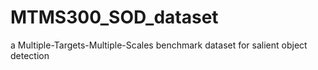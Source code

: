 # MTMS300_SOD_dataset
a Multiple-Targets-Multiple-Scales benchmark dataset for salient object detection
